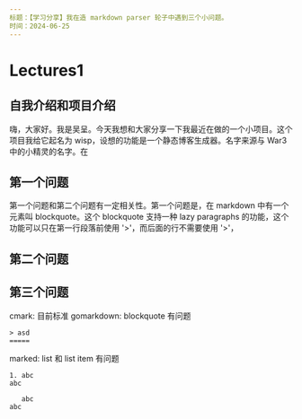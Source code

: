 ```yaml
---
标题：【学习分享】我在造 markdown parser 轮子中遇到三个小问题。
时间：2024-06-25
---
```

# Lectures1

## 自我介绍和项目介绍

嗨，大家好。我是吴呈。今天我想和大家分享一下我最近在做的一个小项目。这个项目我给它起名为 wisp，设想的功能是一个静态博客生成器。名字来源与 War3 中的小精灵的名字。在

## 第一个问题

第一个问题和第二个问题有一定相关性。第一个问题是，在 markdown 中有一个元素叫 blockquote。这个 blockquote 支持一种 lazy paragraphs 的功能，这个功能可以只在第一行段落前使用 '>'，而后面的行不需要使用 '>'，

## 第二个问题

## 第三个问题
cmark: 目前标准
gomarkdown: blockquote 有问题

``` plain text
> asd
=====
```


marked: list 和 list item 有问题

``` plain text
1. abc
abc

   abc
abc
```